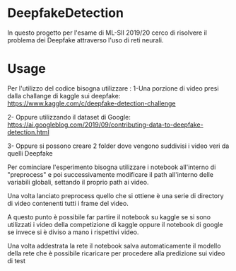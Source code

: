 # DeepfakeDetection
In questo progetto per l'esame di ML-SII 2019/20 cerco di risolvere il problema dei Deepfake attraverso l'uso di reti neurali.

# Usage

Per l'utilizzo del codice bisogna utilizzare :
1-Una porzione di video presi dalla challange di kaggle sui deepfake:
https://www.kaggle.com/c/deepfake-detection-challenge

2- Oppure utilizzando il dataset di Google:
https://ai.googleblog.com/2019/09/contributing-data-to-deepfake-detection.html

3- Oppure si possono creare 2 folder dove vengono suddivisi i video veri da quelli Deepfake 

Per cominciare l'esperimento bisogna utilizzare i notebook all'interno di  "preprocess" e poi successivamente modificare il path all'interno delle variabili globali, settando il proprio path ai video.

Una volta lanciato preprocess quello che si ottiene è una serie di directory di video contenenti tutti i frame del video.

A questo punto è possibile far partire il notebook su kaggle se si sono utilizzati i video della competizione di kaggle oppure il notebook di google se invece si è diviso a mano i rispettivi video.

Una volta addestrata la rete il notebook salva automaticamente il modello della rete che è possibile ricaricare per procedere alla predizione sui video di test
